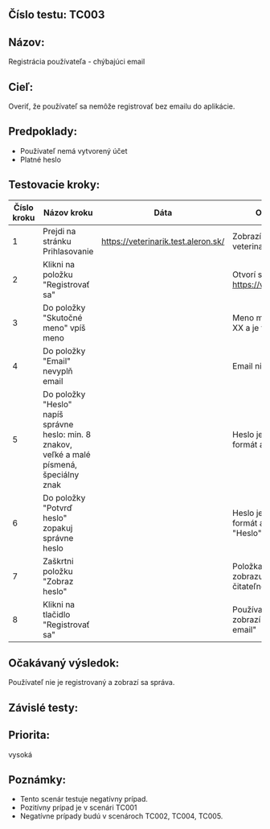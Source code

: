 ## Číslo testu: TC003

## Názov:
Registrácia používateľa - chýbajúci email

## Cieľ:
Overiť, že používateľ sa nemôže registrovať bez emailu do aplikácie.

## Predpoklady:
- Používateľ nemá vytvorený účet
- Platné heslo

## Testovacie kroky:

| Číslo kroku | Názov kroku | Dáta | Očakávaný výsledok |
|-------------|---------------------------------------|--------------------------------------------------|--------------------------------------------------------------------|
| 1 | Prejdi na stránku Prihlasovanie | https://veterinarik.test.aleron.sk/ | Zobrazí sa stránka veterinarik.test.aleron.sk |
| 2 | Klikni na položku "Registrovať sa" | | Otvorí sa stránka https://veterinarik.test.aleron.sk/# |
| 3 | Do položky "Skutočné meno" vpíš meno | | Meno má správny počet znakov XX a je to len reťazec |
| 4 | Do položky "Email" nevyplň email | | Email nie je vyplnený |
| 5 | Do položky "Heslo" napíš správne heslo: min. 8 znakov, veľké a malé písmená, špeciálny znak | | Heslo je správne, má správny formát a zobrazuje sa hashované |
| 6 | Do položky "Potvrď heslo" zopakuj správne heslo | | Heslo je správne, má správny formát a zhoduje sa s položkou "Heslo" a je hashované |
| 7 | Zaškrtni položku "Zobraz heslo" | | Položka "Heslo" a "Potvrď heslo" zobrazuje heslo vo formáte čitateľnom pre ľudí |
| 8 | Klikni na tlačidlo "Registrovať sa" | | Používateľ nie je zaregistrovaný, zobrazí sa správa "Nesprávny email" |


## Očakávaný výsledok:
Používateľ nie je registrovaný a zobrazí sa správa.

## Závislé testy:


## Priorita:
vysoká

## Poznámky:
- Tento scenár testuje negatívny prípad.
- Pozitívny prípad je v scenári TC001
- Negatívne prípady budú v scenároch TC002, TC004, TC005.

